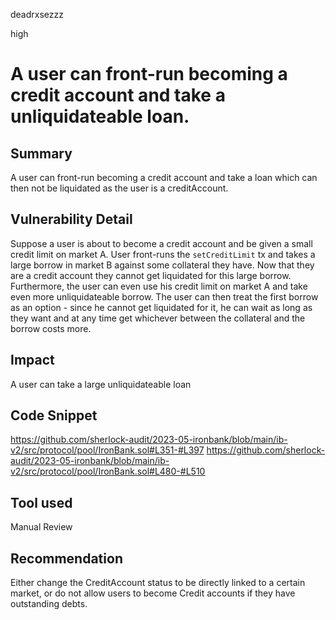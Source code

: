 deadrxsezzz

high

# A user can front-run becoming a credit account and take a unliquidateable loan.

## Summary
A user can front-run becoming a credit account and take a loan which can then not be liquidated as the user is a creditAccount. 

## Vulnerability Detail
Suppose a user is about to become a credit account and be given a small credit limit on market A. User front-runs the `setCreditLimit` tx and takes a large borrow in market B against some collateral they have. Now that they are a credit account they cannot get liquidated for this large borrow. Furthermore, the user can even use his credit limit on market A and take even more unliquidateable borrow. 
The user can then treat the first borrow as an option - since he cannot get liquidated for it, he can wait as long as they want and at any time get whichever between the collateral and the borrow costs more. 

## Impact
A user can take a large unliquidateable loan

## Code Snippet
https://github.com/sherlock-audit/2023-05-ironbank/blob/main/ib-v2/src/protocol/pool/IronBank.sol#L351-#L397
https://github.com/sherlock-audit/2023-05-ironbank/blob/main/ib-v2/src/protocol/pool/IronBank.sol#L480-#L510

## Tool used

Manual Review

## Recommendation
Either change the CreditAccount status to be directly linked to a certain market, or do not allow users to become Credit accounts if they have outstanding debts. 